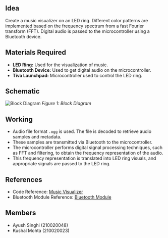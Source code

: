 ## Idea

Create a music visualizer on an LED ring. Different color patterns are implemented based on the frequency spectrum from a fast Fourier transform (FFT). Digital audio is passed to the microcontroller using a Bluetooth device.

## Materials Required
- **LED Ring:** Used for the visualization of music.
- **Bluetooth Device:** Used to get digital audio on the microcontroller.
- **Tiva Launchpad:** Microcontroller used to control the LED ring.

## Schematic

![Block Diagram](schematic.png.png)
*Figure 1: Block Diagram*

## Working
- Audio file format `.ogg` is used. The file is decoded to retrieve audio samples and metadata.
- These samples are transmitted via Bluetooth to the microcontroller.
- The microcontroller performs digital signal processing techniques, such as FFT and filtering, to obtain the frequency representation of the audio.
- This frequency representation is translated into LED ring visuals, and appropriate signals are passed to the LED ring.

## References

- Code Reference: [Music Visualizer](https://www.youtube.com/playlist?list=PLpM-Dvs8t0Vak1rrE2NJn8XYEJ5M7-BqT)
- Bluetooth Module Reference: [Bluetooth Module](https://github.com/mtayyip/Tiva-C-Series-TM4C123G-LaunchPad-HC06-Bluetooth-Module)

## Members

- Ayush Singhi (210020048)
- Kushal Mohta (210020023)
